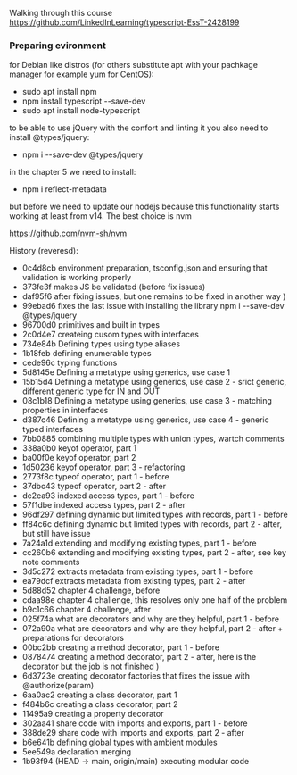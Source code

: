 Walking through this course https://github.com/LinkedInLearning/typescript-EssT-2428199

### Preparing evironment

for Debian like distros (for others substitute apt with your pachkage manager for example yum for CentOS):
 - sudo apt install npm
 - npm install typescript --save-dev
 - sudo apt install node-typescript

to be able to use jQuery with the confort and linting it you also need to install @types/jquery:
 - npm i --save-dev @types/jquery

in the chapter 5 we need to install:
- npm i reflect-metadata

but before we need to update our nodejs because this functionality starts working at least from v14. The best choice is nvm 

https://github.com/nvm-sh/nvm

History (reveresd):
- 0c4d8cb environment preparation, tsconfig.json and ensuring that validation is working properly
- 373fe3f makes JS be validated (before fix issues)
- daf95f6 after fixing issues,  but one remains to be fixed in another way )
- 99ebad6 fixes the last issue with installing the library npm i --save-dev @types/jquery
- 96700d0 primitives and built in types
- 2c0d4e7 createing cusom types with interfaces
- 734e84b Defining types using type aliases
- 1b18feb defining enumerable types
- cede96c typing functions
- 5d8145e Defining a metatype using generics, use case 1
- 15b15d4 Defining a metatype using generics, use case 2 - srict generic, different generic type for IN and OUT
- 08c1b18 Defining a metatype using generics, use case 3 - matching properties in interfaces
- d387c46 Defining a metatype using generics, use case 4 - generic typed interfaces
- 7bb0885 combining multiple types with union types, wartch comments
- 338a0b0 keyof operator, part 1
- ba00f0e keyof operator, part 2
- 1d50236 keyof operator, part 3 - refactoring
- 2773f8c typeof operator, part 1 - before
- 37dbc43 typeof operator, part 2 - after
- dc2ea93 indexed access types, part 1 - before
- 57f1dbe indexed access types, part 2 - after
- 96df297 defining dynamic but limited types with records, part 1 - before
- ff84c6c defining dynamic but limited types with records, part 2 - after, but still have issue
- 7a24a1d extending and modifying existing types, part 1 - before
- cc260b6 extending and modifying existing types, part 2 - after, see key note comments
- 3d5c272 extracts metadata from existing types, part 1 - before
- ea79dcf extracts metadata from existing types, part 2 - after
- 5d88d52 chapter 4 challenge, before
- cdaa98e chapter 4 challenge, this resolves only one half of the problem
- b9c1c66 chapter 4 challenge, after
- 025f74a what are decorators and why are they helpful, part 1 - before
- 072a90a what are decorators and why are they helpful, part 2 - after + preparations for decorators
- 00bc2bb creating a method decorator, part 1 - before
- 0878474 creating a method decorator, part 2 - after, here is the decorator but the job is not finished )
- 6d3723e creating decorator factories that fixes the issue with @authorize(param)
- 6aa0ac2 creating a class decorator, part 1
- f484b6c creating a class decorator, part 2
- 11495a9 creating a property decorator
- 302aa41 share code with imports and exports, part 1 - before
- 388de29 share code with imports and exports, part 2 - after
- b6e641b defining global types with ambient modules
- 5ee549a declaration merging
- 1b93f94 (HEAD -> main, origin/main) executing modular code
